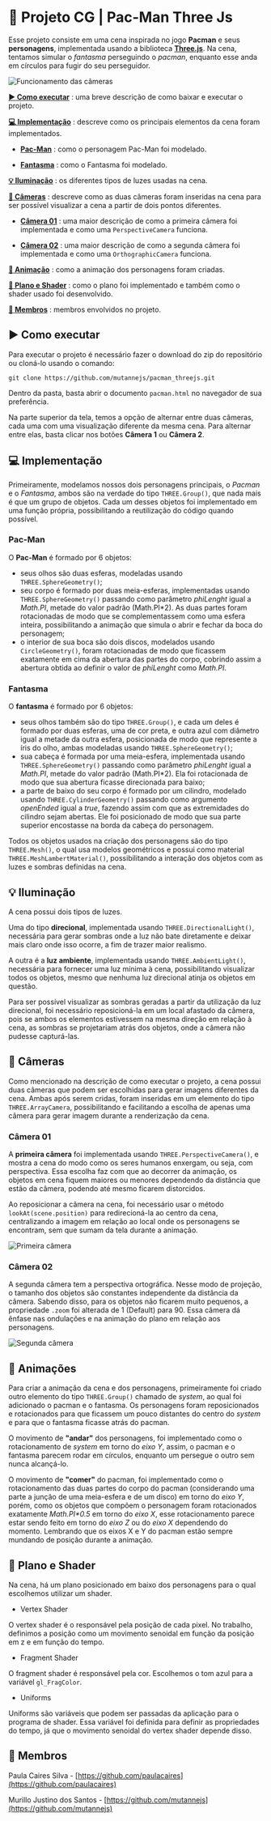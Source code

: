 # :space_invader: Projeto CG | **Pac-Man Three Js**

Esse projeto consiste em uma cena inspirada no jogo **Pacman** e seus **personagens**, implementada usando a biblioteca [**Three.js**](https://threejs.org/).
Na cena, tentamos simular o _fantasma_ perseguindo o _pacman_, enquanto esse anda em círculos para fugir do seu perseguidor.

![Funcionamento das câmeras](assets/cameras_gif.gif)

[**:arrow_forward: Como executar**](https://github.com/mutannejs/pacman_threejs#arrow_forward-como-executar) : uma breve descrição de como baixar e executar o projeto.

[**:computer: Implementação**](https://github.com/mutannejs/pacman_threejs#computer-implementação) : descreve como os principais elementos da cena foram implementados.

- [**Pac-Man**](https://github.com/mutannejs/pacman_threejs#pac-man) : como o personagem Pac-Man foi modelado.

- [**Fantasma**](https://github.com/mutannejs/pacman_threejs#fantasma) : como o Fantasma foi modelado.

[**:bulb: Iluminação**](https://github.com/mutannejs/pacman_threejs#bulb-ilumina%C3%A7%C3%A3o) : os diferentes tipos de luzes usadas na cena.

[**:movie_camera: Câmeras**](https://github.com/mutannejs/pacman_threejs#movie_camera-c%C3%A2meras) : descreve como as duas câmeras foram inseridas na cena para ser possível visualizar a cena a partir de dois pontos diferentes.

- [**Câmera 01**](https://github.com/mutannejs/pacman_threejs#c%C3%A2mera-01) : uma maior descrição de como a primeira câmera foi implementada e como uma `PerspectiveCamera` funciona.

- [**Câmera 02**](https://github.com/mutannejs/pacman_threejs#c%C3%A2mera-02) : uma maior descrição de como a segunda câmera foi implementada e como uma `OrthographicCamera` funciona.

[**:walking: Animação**](https://github.com/mutannejs/pacman_threejs#walking-anima%C3%A7%C3%A3o) : como a animação dos personagens foram criadas.

[**:house_with_garden: Plano e Shader**](https://github.com/mutannejs/pacman_threejs#house_with_garden-plano-e-shader) : como o plano foi implementado e também como o shader usado foi desenvolvido.

[**:busts_in_silhouette: Membros**](https://github.com/mutannejs/pacman_threejs#busts_in_silhouette-membros) : membros envolvidos no projeto.

## :arrow_forward: Como executar

Para executar o projeto é necessário fazer o download do zip do repositório ou cloná-lo usando o comando:

```
git clone https://github.com/mutannejs/pacman_threejs.git
```

Dentro da pasta, basta abrir o documento `pacman.html` no navegador de sua preferência.

Na parte superior da tela, temos a opção de alternar entre duas câmeras,  cada uma com uma visualização diferente da mesma cena. Para alternar entre elas, basta clicar nos botões **Câmera 1** ou **Câmera 2**.

## :computer: Implementação

Primeiramente, modelamos nossos dois personagens principais, o _Pacman_  e o _Fantasma_, ambos são na verdade do tipo `THREE.Group()`, que nada mais é que um grupo de objetos. Cada um desses objetos foi implementado em uma função própria, possibilitando a reutilização do código quando possível.

### Pac-Man
O **Pac-Man** é formado por 6 objetos:

- seus olhos são duas esferas, modeladas usando
 `THREE.SphereGeometry()`;
- seu corpo é formado por duas meia-esferas, implementadas usando
 `THREE.SphereGeometry()` passando como parâmetro _phiLenght_ igual a
 _Math.PI_, metade do valor padrão (Math.PI*2). As duas partes foram
 rotacionadas de modo que se complementassem como uma esfera inteira,
 possibilitando a animação que simula o abrir e fechar da boca do
 personagem;
- o interior de sua boca são dois discos, modelados usando
 `CircleGeometry()`, foram rotacionadas de modo que ficassem exatamente
 em cima da abertura das partes do corpo, cobrindo assim a abertura
 obtida ao definir o valor de _phiLenght_ como _Math.PI_.

### Fantasma
O **fantasma** é formado por 6 objetos:

- seus olhos também são do tipo `THREE.Group()`, e cada um deles é
 formado por duas esferas, uma de cor preta, e outra azul com diâmetro
 igual a metade da outra esfera, posicionada de modo que represente
 a íris do olho, ambas modeladas usando `THREE.SphereGeometry()`;
- sua cabeça é formada por uma meia-esfera, implementada usando
 `THREE.SphereGeometry()` passando como parâmetro _phiLenght_ igual a
 _Math.PI_, metade do valor padrão (Math.PI*2). Ela foi rotacionada de
 modo que sua abertura ficasse direcionada para baixo;
- a parte de baixo do seu corpo é formado por um cilindro, modelado
 usando `THREE.CylinderGeometry()` passando como argumento _openEnded_
 igual a _true_, fazendo assim com que as extremidades do cilindro
 sejam abertas. Ele foi posicionado de modo que sua parte superior
 encostasse na borda da cabeça do personagem.

Todos os objetos usados na criação dos personagens são do tipo
 `THREE.Mesh()`, o qual usa modelos geométricos e possui como
 material `THREE.MeshLambertMaterial()`, possibilitando a interação dos
 objetos com as luzes e sombras definidas na cena.
 
## :bulb: Iluminação

A cena possui dois tipos de luzes.

Uma do tipo **direcional**, implementada usando `THREE.DirectionalLight()`, necessária para gerar sombras onde a luz não bate diretamente e deixar mais claro onde isso ocorre, a fim de trazer maior realismo.
 
A outra é a **luz ambiente**, implementada usando
 `THREE.AmbientLight()`, necessária para fornecer uma luz mínima à cena,
 possibilitando visualizar todos os objetos, mesmo que nenhuma luz
 direcional atinja os objetos em questão.

Para ser possível visualizar as sombras geradas a partir da utilização
 da luz direcional, foi necessário reposicioná-la em um local afastado
 da câmera, pois se ambos os elementos estivessem na mesma direção em
 relação à cena, as sombras se projetariam atrás dos objetos, onde a
 câmera não pudesse capturá-las.

## :movie_camera: Câmeras

Como mencionado na descrição de como executar o projeto, a cena possui
 duas câmeras que podem ser escolhidas para gerar imagens diferentes
 da cena. Ambas após serem cridas, foram inseridas em um elemento do
 tipo `THREE.ArrayCamera`, possibilitando e facilitando a escolha de
 apenas uma câmera para gerar imagem durante a renderização da cena.

### Câmera 01
A **primeira câmera** foi implementada usando
 `THREE.PerspectiveCamera()`, e mostra a cena do modo como os seres
 humanos enxergam, ou seja, com perspectiva. Essa escolha faz com que
 ao decorrer da animação, os objetos em cena fiquem maiores ou menores
 dependendo da distância que estão da câmera, podendo até mesmo ficarem
 distorcidos.
 
Ao reposicionar a câmera na cena, foi necessário usar o método
 `lookAt(scene.position)` para redirecioná-la ao
 centro da cena, centralizando a imagem em relação ao local onde os
 personagens se encontram, sem que sumam da tela durante a animação.

 ![Primeira câmera](assets/pacman_01.png)

### Câmera 02

A segunda câmera tem a perspectiva ortográfica. Nesse modo de projeção, o tamanho dos objetos são constantes independente da distância da câmera. Sabendo disso, para os objetos não ficarem muito pequenos, a propriedade `.zoom` foi alterada de 1 (Default) para 90. Essa câmera dá ênfase nas ondulações e na animação do plano em relação aos personagens. 

 ![Segunda câmera](assets/pacman_02.png)

## :walking: Animações

Para criar a animação da cena e dos personagens, primeiramente foi
 criado outro elemento do tipo `THREE.Group()` chamado de _system_, ao
 qual foi adicionado o pacman e o fantasma. Os personagens foram
 reposicionados e rotacionados para que ficassem um pouco distantes do
 centro do _system_ e para que o fantasma ficasse atrás do pacman.

O movimento de **"andar"** dos personagens, foi implementado como o
 rotacionamento de _system_ em torno do _eixo Y_, assim, o pacman e o
 fantasma parecem rodar em círculos, enquanto um persegue o outro sem
 nunca alcançá-lo.

O movimento de **"comer"** do pacman, foi implementado como o
 rotacionamento das duas partes do corpo do pacman (considerando uma
 parte a junção de uma meia-esfera e de um disco) em torno do _eixo Y_,
 porém, como os objetos que compõem o personagem foram rotacionados
 exatamente _Math.PI*0.5_ em torno do _eixo X_, esse rotacionamento
 parece estar sendo feito em torno do _eixo Z_ ou do _eixo X_ dependendo
 do momento. Lembrando que os eixos X e Y do pacman estão sempre
 mundando de posição durante a animação.

## :house_with_garden: Plano e Shader

Na cena, há um plano posicionado em baixo dos personagens para o qual escolhemos utilizar um shader.

- Vertex Shader

O vertex shader é o responsável pela posição de cada pixel. No trabalho, definimos a posição como um movimento senoidal em função da posição em z e em função do tempo. 

- Fragment Shader

O fragment shader é responsável pela cor. Escolhemos o tom azul para a variável `gl_FragColor`.

- Uniforms

Uniforms são variáveis que podem ser passadas da aplicação para o programa de shader. Essa variável foi definida para definir as propriedades do tempo, já que o movimento senoidal do vertex shader depende disso.

## :busts_in_silhouette: Membros

Paula Caires Silva - [https://github.com/paulacaires](https://github.com/paulacaires)

Murillo Justino dos Santos - [https://github.com/mutannejs](https://github.com/mutannejs)
